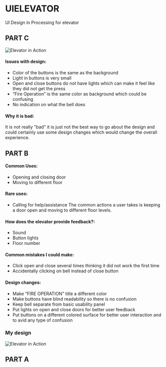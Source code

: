# UIELEVATOR
UI Design in Processing for elevator



## PART C

![Elevator in Action](https://github.com/mbarbier9/UIELEVATOR/blob/master/imageFiles/hw1.Barbier.gif)

#### Issues with design:
-	Color of the buttons is the same as the background
-	Light in buttons is very small
-	Open and close buttons do not have lights which can make it feel like they did not get the press
-	“Fire Operation” is the same color as background which could be confusing
-	No indication on what the bell does

#### Why it is bad:
It is not really "bad" it is just not the best way to go about the design and could certainly use some design changes which would change the overall experience. 


## PART B

#### Common Uses:
-	Opening and closing door
-	Moving to different floor

#### Rare uses:
-	Calling for help/assistance
The common actions a user takes is keeping a door open and moving to different floor levels.

#### How does the elevator provide feedback?:
-	Sound
-	Button lights
-	Floor number

#### Common mistakes I could make:
- Click open and close several times thinking it did not work the first time
-	Accidentally clicking on bell instead of close button

#### Design changes:
-	Make “FIRE OPERATION” title a different color
-	Make buttons have blind readability so there is no confusion
-	Keep bell separate from basic usability panel
-	Put lights on open and close doors for better user feedback
-	Put buttons on a different colored surface for better user interaction and to avid any type of confusion

### My design
![Elevator in Action](https://github.com/mbarbier9/UIELEVATOR/blob/master/imageFiles/DesignBarbier.PNG)

## PART A
